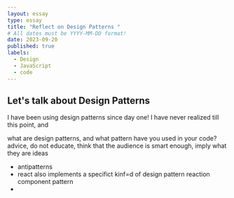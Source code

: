 ```yaml
---
layout: essay
type: essay
title: "Reflect on Design Patterns "
# All dates must be YYYY-MM-DD format!
date: 2023-09-20
published: true
labels:
  - Design
  - JavaScript
  - code
---
```




## Let's talk about Design Patterns
I have been using design patterns since day one! I have never realized till this point, and
  
what are design patterns, and what pattern have you used in your code?
advice, do not educate, think that the audience is smart enough, imply what they are 
ideas
- antipatterns
- react also implements a specifict kinf=d of design pattern reaction component pattern
- 
